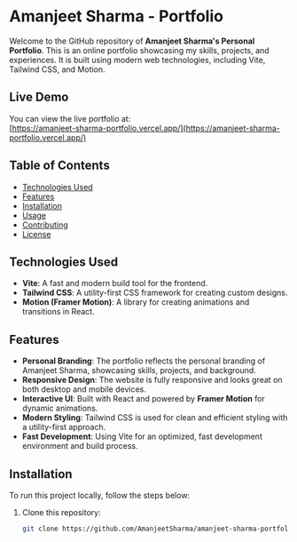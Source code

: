# Amanjeet Sharma - Portfolio

Welcome to the GitHub repository of **Amanjeet Sharma's Personal Portfolio**. This is an online portfolio showcasing my skills, projects, and experiences. It is built using modern web technologies, including Vite, Tailwind CSS, and Motion.

## Live Demo

You can view the live portfolio at:  
[https://amanjeet-sharma-portfolio.vercel.app/](https://amanjeet-sharma-portfolio.vercel.app/)

## Table of Contents

- [Technologies Used](#technologies-used)
- [Features](#features)
- [Installation](#installation)
- [Usage](#usage)
- [Contributing](#contributing)
- [License](#license)

## Technologies Used

- **Vite**: A fast and modern build tool for the frontend.
- **Tailwind CSS**: A utility-first CSS framework for creating custom designs.
- **Motion (Framer Motion)**: A library for creating animations and transitions in React.

## Features

- **Personal Branding**: The portfolio reflects the personal branding of Amanjeet Sharma, showcasing skills, projects, and background.
- **Responsive Design**: The website is fully responsive and looks great on both desktop and mobile devices.
- **Interactive UI**: Built with React and powered by **Framer Motion** for dynamic animations.
- **Modern Styling**: Tailwind CSS is used for clean and efficient styling with a utility-first approach.
- **Fast Development**: Using Vite for an optimized, fast development environment and build process.

## Installation

To run this project locally, follow the steps below:

1. Clone this repository:

   ```bash
   git clone https://github.com/AmanjeetSharma/amanjeet-sharma-portfolio.git
